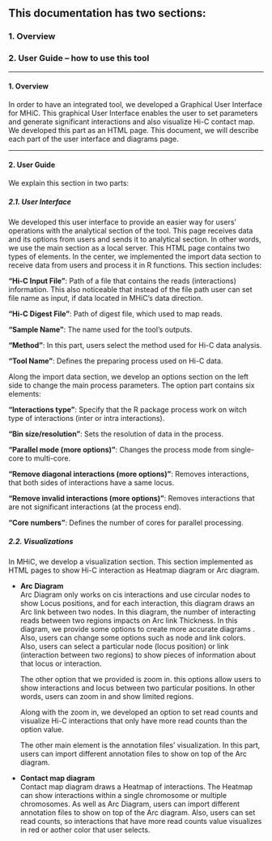 ## This documentation has two sections:
### 1.	Overview
### 2.	User Guide – how to use this tool

------------

#### 1.	Overview 
In order to have an integrated tool, we developed a Graphical User Interface for MHiC. This graphical User Interface enables the user to set parameters and generate significant interactions and also visualize Hi-C contact map. We developed this part as an HTML page. This document, we will describe each part of the user interface and diagrams page.

------------

#### 2.	User Guide
We explain this section in two parts:
##### 2.1.	User Interface
We developed this user interface to provide an easier way for users’ operations with the analytical section of the tool. This page receives data and its options from users and sends it to analytical section. In other words, we use the main section as a local server. 
This HTML page contains two types of elements. In the center, we implemented the import data section to receive data from users and process it in R functions. This section includes: 
  
**“Hi-C Input File”**: Path of a file that contains the reads (interactions) information. This also noticeable that instead of the file path user can set file name as input, if data located in MHiC’s data direction.  
  
**“Hi-C Digest File”**: Path of digest file, which used to map reads.  
  
**“Sample Name”**: The name used for the tool’s outputs.  
  
**“Method”**: In this part, users select the method used for Hi-C data analysis.  
  
**“Tool Name”**: Defines the preparing process used on Hi-C data.  

Along the import data section, we develop an options section on the left side to change the main process parameters. The option part contains six elements:  
  
**“Interactions type”**: Specify that the R package process work on witch type of interactions (inter or intra interactions).  
  
**“Bin size/resolution”**: Sets the resolution of data in the process.  
  
**“Parallel mode (more options)”**: Changes the process mode from single-core to multi-core.  
  
**“Remove diagonal interactions (more options)”**: Removes interactions, that both sides of interactions have a same locus. 
  
**“Remove invalid interactions (more options)”**: Removes interactions that are not significant interactions (at the process end).  
  
**“Core numbers”**: Defines the number of cores for parallel processing.  
##### 2.2.	Visualizations
In MHiC, we develop a visualization section. This section implemented as HTML pages to show Hi-C interaction as Heatmap diagram or Arc diagram.
- **Arc Diagram**  
Arc Diagram only works on cis interactions and use circular nodes to show Locus positions, and for each interaction, this diagram draws an Arc link between two nodes. In this diagram, the number of interacting reads between two regions impacts on Arc link Thickness. In this diagram, we provide some options to create more accurate diagrams . Also, users can change some options such as node and link colors. 
Also, users can select a particular node (locus position) or link (interaction between two regions) to show pieces of information about that locus or interaction.

  The other option that we provided is zoom in. this options allow users to show interactions and locus between two particular positions. In other words, users can zoom in and show limited regions. 

  Along with the zoom in, we developed an option to set read counts and visualize Hi-C interactions that only have more read counts than the option value.

  The other main element is the annotation files’ visualization. In this part, users can import different annotation files to show on top of the Arc diagram. 
- **Contact map diagram**  
Contact map diagram draws a Heatmap of interactions. The Heatmap can show interactions within a single chromosome or multiple chromosomes. As well as Arc Diagram, users can import different annotation files to show on top of the Arc diagram. Also, users can set read counts, so interactions that have more read counts value visualizes in red or aother color that user selects. 
